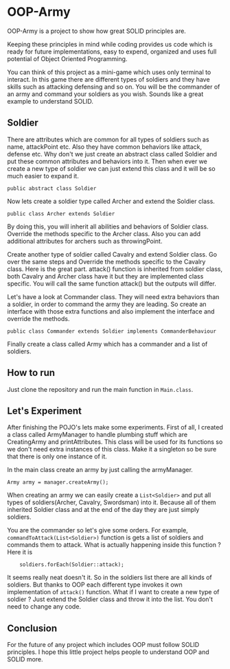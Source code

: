 # OOP-Army
OOP-Army is a project to show how great SOLID principles are. 

Keeping these principles in mind while coding provides us code which is ready for future implementations, 
easy to expend, organized and uses full potential of Object Oriented Programming. 

You can think of this project as a mini-game which uses only terminal to interact. In this game
there are different types of soldiers and they have skills such as attacking defensing and so on.
You will be the commander of an army and command your soldiers as you wish. Sounds like a great example
to understand SOLID.

## Soldier
There are attributes which are common for all types of soldiers such as name, attackPoint etc.
Also they have common behaviors like attack, defense etc. 
Why don't we just create an abstract class called Soldier and put these common attributes and
behaviors into it. Then when ever we create a new type of soldier we can just extend this class
and it will be so much easier to expand it.

`public abstract class Soldier`

Now lets create a soldier type called Archer and extend the Soldier class.

`public class Archer extends Soldier`

By doing this, you will inherit all abilities and behaviors of Soldier class. Override the methods 
specific to the Archer class. Also you can add additional attributes for archers such as throwingPoint.

Create another type of soldier called Cavalry and extend Soldier class. Go over the same steps
and Override the methods specific to the Cavalry class. Here is the great part. attack() function is
inherited from soldier class, both Cavalry and Archer class have it but they are implemented
class specific. You will call the same function attack() but the outputs will differ.

Let's have a look at Commander class. They will need extra behaviors than a soldier, in order to
command the army they are leading. So create an interface with those extra functions and 
also implement the interface and override the methods.

`public class Commander extends Soldier implements CommanderBehaviour`

Finally create a class called Army which has a commander and a list of soldiers.

## How to run

Just clone the repository and run the main function in `Main.class`.

## Let's Experiment

After finishing the POJO's lets make some experiments. First of all, I created a class called
ArmyManager to handle plumbing stuff which are CreatingArmy and printAttributes. This class will
be used for its functions so we don't need extra instances of this class. Make it a singleton so 
be sure that there is only one instance of it.

In the main class create an army by just calling the armyManager.

`Army army = manager.createArmy();`

When creating an army we can easily create a `List<Soldier>` and put all types of soldiers(Archer,
Cavalry, Swordsman) into it. Because all of them inherited Soldier class and at the end of the day
they are just simply soldiers.

You are the commander so let's give some orders. For example, `commandToAttack(List<Soldier>)` function
is gets a list of soldiers and commands them to attack. What is actually happening inside this function ? Here it is

`    
         soldiers.forEach(Soldier::attack);
`

It seems really neat doesn't it. So in the soldiers list there are all kinds of soldiers. 
But thanks to OOP each different type invokes it own implementation of `attack()` function. 
What if I want to create a new type of soldier ? Just extend the Soldier class and throw
it into the list. You don't need to change any code.

## Conclusion

For the future of any project which includes OOP must follow SOLID principles.
I hope this little project helps people to understand OOP and SOLID more.

